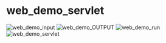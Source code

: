 # web_demo_servlet

![web_demo_input](https://user-images.githubusercontent.com/67381317/235448798-83f3da8a-2070-48a2-9642-f6d815127df5.png)
![web_demo_OUTPUT](https://user-images.githubusercontent.com/67381317/235448803-0d297261-205e-413e-b4fc-b16bddcf6c0b.png)
![web_demo_run](https://user-images.githubusercontent.com/67381317/235448807-0be942c2-e8d1-4bab-88a7-637b661c154a.png)
![web_demo_servlet](https://user-images.githubusercontent.com/67381317/235448813-8f820a7b-be35-4b23-b9db-9681eccb0f18.png)
